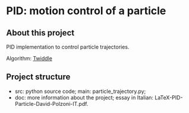 # PID: motion control of a particle

## About this project
PID implementation to control particle trajectories.

Algorithm: [Twiddle](https://martin-thoma.com/twiddle/)

## Project structure
* src: python source code; main: particle_trajectory.py;
* doc: more information about the project; essay in Italian: LaTeX-PID-Particle-David-Polzoni-IT.pdf.
